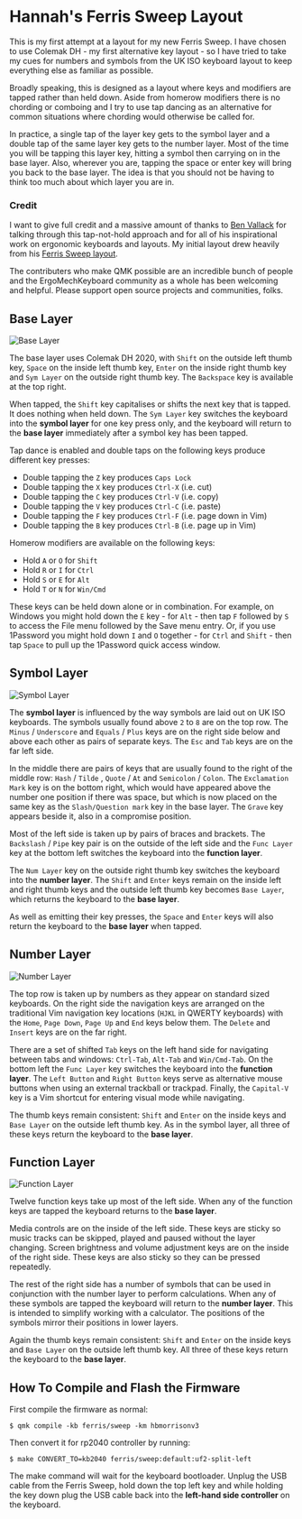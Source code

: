 # Hannah's Ferris Sweep Layout

This is my first attempt at a layout for my new Ferris Sweep. I have chosen to
use Colemak DH - my first alternative key layout - so I have tried to take my
cues for numbers and symbols from the UK ISO keyboard layout to keep everything
else as familiar as possible.

Broadly speaking, this is designed as a layout where keys and modifiers are
tapped rather than held down. Aside from homerow modifiers there is no chording
or comboing and I try to use tap dancing as an alternative for common situations
where chording would otherwise be called for.

In practice, a single tap of the layer key gets to the symbol layer and a double
tap of the same layer key gets to the number layer. Most of the time you will be
tapping this layer key, hitting a symbol then carrying on in the base layer.
Also, wherever you are, tapping the space or enter key will bring you back to
the base layer. The idea is that you should not be having to think too much
about which layer you are in.

### Credit

I want to give full credit and a massive amount of thanks to [Ben
Vallack](https://www.youtube.com/benvallack) for talking through this
tap-not-hold approach and for all of his inspirational work on ergonomic
keyboards and layouts. My initial layout drew heavily from his [Ferris Sweep
layout](https://github.com/benvallack/34-QMK-Ferris-Sweep).

The contributers who make QMK possible are an incredible bunch of people and the
ErgoMechKeyboard community as a whole has been welcoming and helpful. Please
support open source projects and communities, folks.

 ## Base Layer

![Base Layer](https://i.imgur.com/vcj6LgG.png)

The base layer uses Colemak DH 2020, with `Shift` on the outside left thumb key,
`Space` on the inside left thumb key, `Enter` on the inside right thumb key and
`Sym Layer` on the outside right thumb key. The `Backspace` key is available at
the top right.

When tapped, the `Shift` key capitalises or shifts the next key that is tapped.
It does nothing when held down. The `Sym Layer` key switches the keyboard into
the **symbol layer** for one key press only, and the keyboard will return to the
**base layer** immediately after a symbol key has been tapped.

Tap dance is enabled and double taps on the following keys produce different key
presses:

* Double tapping the `Z` key produces `Caps Lock`
* Double tapping the `X` key produces `Ctrl-X` (i.e. cut)
* Double tapping the `C` key produces `Ctrl-V` (i.e. copy)
* Double tapping the `V` key produces `Ctrl-C` (i.e. paste)
* Double tapping the `F` key produces `Ctrl-F` (i.e. page down in Vim)
* Double tapping the `B` key produces `Ctrl-B` (i.e. page up in Vim)

Homerow modifiers are available on the following keys:

* Hold `A` or `O` for `Shift`
* Hold `R` or `I` for `Ctrl`
* Hold `S` or `E` for `Alt`
* Hold `T` or `N` for `Win/Cmd`

These keys can be held down alone or in combination. For example, on Windows you
might hold down the `E` key - for `Alt` - then tap `F` followed by `S` to access
the File menu followed by the Save menu entry. Or, if you use 1Password you
might hold down `I` and `O` together - for `Ctrl` and `Shift` - then tap `Space`
to pull up the 1Password quick access window.

 ## Symbol Layer

![Symbol Layer](https://i.imgur.com/xQuMMJ9.png)

The **symbol layer** is influenced by the way symbols are laid out on UK ISO
keyboards. The symbols usually found above `2` to `8` are on the top row. The
`Minus` / `Underscore` and `Equals` / `Plus` keys are on the right side below
and above each other as pairs of separate keys. The `Esc` and `Tab` keys are on
the far left side.

In the middle there are pairs of keys that are usually found to the right of the
middle row: `Hash` / `Tilde` , `Quote` / `At`  and `Semicolon` / `Colon`. The
`Exclamation Mark` key is on the bottom right, which would have appeared above
the number one position if there was space, but which is now placed on the same
key as the `Slash/Question mark` key in the base layer. The `Grave` key appears
beside it, also in a compromise position.

Most of the left side is taken up by pairs of braces and brackets. The
`Backslash` / `Pipe` key pair is on the outside of the left side and the `Func
Layer` key at the bottom left switches the keyboard into the **function layer**.

The `Num Layer` key on the outside right thumb key switches the keyboard into
the **number layer**. The `Shift` and `Enter` keys remain on the inside left and
right thumb keys and the outside left thumb key becomes `Base Layer`, which
returns the keyboard to the **base layer**.

As well as emitting their key presses, the `Space` and `Enter` keys will also
return the keyboard to the **base layer** when tapped.

## Number Layer

![Number Layer](https://i.imgur.com/uP7fdmD.png)

The top row is taken up by numbers as they appear on standard sized keyboards.
On the right side the navigation keys are arranged on the traditional Vim
navigation key locations (`HJKL` in QWERTY keyboards) with the `Home`, `Page
Down`, `Page Up` and `End` keys below them. The `Delete` and `Insert` keys are
on the far right.

There are a set of shifted `Tab` keys on the left hand side for navigating
between tabs and windows: `Ctrl-Tab`, `Alt-Tab` and `Win/Cmd-Tab`. On the bottom
left the `Func Layer` key switches the keyboard into the **function layer**. The
`Left Button` and `Right Button` keys serve as alternative mouse buttons when
using an external trackball or trackpad. Finally, the `Capital-V` key is a Vim
shortcut for entering visual mode while navigating.

The thumb keys remain consistent: `Shift` and `Enter` on the inside keys and
`Base Layer` on the outside left thumb key. As in the symbol layer, all three of
these keys return the keyboard to the **base layer**.

## Function Layer

![Function Layer](https://i.imgur.com/JxCdlGP.png)

Twelve function keys take up most of the left side. When any of the function
keys are tapped the keyboard returns to the **base layer**.

Media controls are on the inside of the left side. These keys are sticky so
music tracks can be skipped, played and paused without the layer changing.
Screen brightness and volume adjustment keys are on the inside of the right
side. These keys are also sticky so they can be pressed repeatedly.

The rest of the right side has a number of symbols that can be used in
conjunction with the number layer to perform calculations. When any of these
symbols are tapped the keyboard will return to the **number layer**. This is
intended to simplify working with a calculator. The positions of the symbols
mirror their positions in lower layers.

Again the thumb keys remain consistent: `Shift` and `Enter` on the inside keys
and `Base Layer` on the outside left thumb key. All three of these keys return
the keyboard to the **base layer**.

##  How To Compile and Flash the Firmware

First compile the firmware as normal:

```shell
$ qmk compile -kb ferris/sweep -km hbmorrisonv3
```

Then convert it for rp2040 controller by running:

```shell
$ make CONVERT_TO=kb2040 ferris/sweep:default:uf2-split-left
```

The make command will wait for the keyboard bootloader. Unplug the USB cable
from the Ferris Sweep, hold down the top left key and while holding the key down
plug the USB cable back into the **left-hand side controller** on the keyboard.
